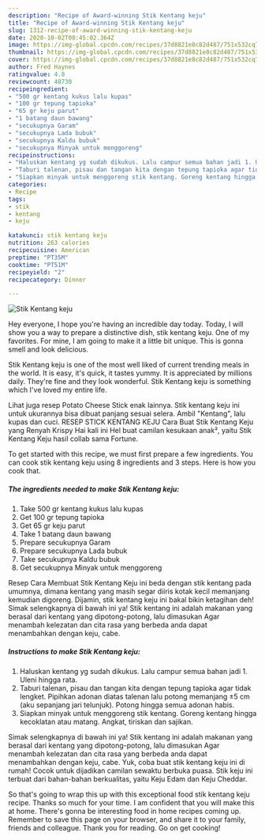 ```yaml
---
description: "Recipe of Award-winning Stik Kentang keju"
title: "Recipe of Award-winning Stik Kentang keju"
slug: 1312-recipe-of-award-winning-stik-kentang-keju
date: 2020-10-02T08:45:02.364Z
image: https://img-global.cpcdn.com/recipes/37d8821e8c82d487/751x532cq70/stik-kentang-keju-foto-resep-utama.jpg
thumbnail: https://img-global.cpcdn.com/recipes/37d8821e8c82d487/751x532cq70/stik-kentang-keju-foto-resep-utama.jpg
cover: https://img-global.cpcdn.com/recipes/37d8821e8c82d487/751x532cq70/stik-kentang-keju-foto-resep-utama.jpg
author: Fred Haynes
ratingvalue: 4.8
reviewcount: 48730
recipeingredient:
- "500 gr kentang kukus lalu kupas"
- "100 gr tepung tapioka"
- "65 gr keju parut"
- "1 batang daun bawang"
- "secukupnya Garam"
- "secukupnya Lada bubuk"
- "secukupnya Kaldu bubuk"
- "secukupnya Minyak untuk menggoreng"
recipeinstructions:
- "Haluskan kentang yg sudah dikukus. Lalu campur semua bahan jadi 1. Uleni hingga rata."
- "Taburi talenan, pisau dan tangan kita dengan tepung tapioka agar tidak lengket. Pipihkan adonan diatas talenan lalu potong memanjang ±5 cm (aku sepanjang jari telunjuk). Potong hingga semua adonan habis."
- "Siapkan minyak untuk menggoreng stik kentang. Goreng kentang hingga kecoklatan atau matang. Angkat, tiriskan dan sajikan."
categories:
- Recipe
tags:
- stik
- kentang
- keju

katakunci: stik kentang keju 
nutrition: 263 calories
recipecuisine: American
preptime: "PT35M"
cooktime: "PT51M"
recipeyield: "2"
recipecategory: Dinner

---
```



![Stik Kentang keju](https://img-global.cpcdn.com/recipes/37d8821e8c82d487/751x532cq70/stik-kentang-keju-foto-resep-utama.jpg)

Hey everyone, I hope you're having an incredible day today. Today, I will show you a way to prepare a distinctive dish, stik kentang keju. One of my favorites. For mine, I am going to make it a little bit unique. This is gonna smell and look delicious.

Stik Kentang keju is one of the most well liked of current trending meals in the world. It is easy, it's quick, it tastes yummy. It is appreciated by millions daily. They're fine and they look wonderful. Stik Kentang keju is something which I've loved my entire life.

Lihat juga resep Potato Cheese Stick enak lainnya. Stik kentang keju ini untuk ukurannya bisa dibuat panjang sesuai selera. Ambil &#34;Kentang&#34;, lalu kupas dan cuci. RESEP STICK KENTANG KEJU Cara Buat Stik Kentang Keju yang Renyah Krispy Hai kali ini Hel buat camilan kesukaan anak², yaitu Stik Kentang Keju hasil collab sama Fortune.


To get started with this recipe, we must first prepare a few ingredients. You can cook stik kentang keju using 8 ingredients and 3 steps. Here is how you cook that.

<!--inarticleads1-->

##### The ingredients needed to make Stik Kentang keju:

1. Take 500 gr kentang kukus lalu kupas
1. Get 100 gr tepung tapioka
1. Get 65 gr keju parut
1. Take 1 batang daun bawang
1. Prepare secukupnya Garam
1. Prepare secukupnya Lada bubuk
1. Take secukupnya Kaldu bubuk
1. Get secukupnya Minyak untuk menggoreng


Resep Cara Membuat Stik Kentang Keju ini beda dengan stik kentang pada umumnya, dimana kentang yang masih segar diiris kotak kecil memanjang kemudian digoreng. Dijamin, stik kentang keju ini bakal bikin ketagihan deh! Simak selengkapnya di bawah ini ya! Stik kentang ini adalah makanan yang berasal dari kentang yang dipotong-potong, lalu dimasukan Agar menambah kelezatan dan cita rasa yang berbeda anda dapat menambahkan dengan keju, cabe. 

<!--inarticleads2-->

##### Instructions to make Stik Kentang keju:

1. Haluskan kentang yg sudah dikukus. Lalu campur semua bahan jadi 1. Uleni hingga rata.
1. Taburi talenan, pisau dan tangan kita dengan tepung tapioka agar tidak lengket. Pipihkan adonan diatas talenan lalu potong memanjang ±5 cm (aku sepanjang jari telunjuk). Potong hingga semua adonan habis.
1. Siapkan minyak untuk menggoreng stik kentang. Goreng kentang hingga kecoklatan atau matang. Angkat, tiriskan dan sajikan.


Simak selengkapnya di bawah ini ya! Stik kentang ini adalah makanan yang berasal dari kentang yang dipotong-potong, lalu dimasukan Agar menambah kelezatan dan cita rasa yang berbeda anda dapat menambahkan dengan keju, cabe. Yuk, coba buat stik kentang keju ini di rumah! Cocok untuk dijadikan camilan sewaktu berbuka puasa. Stik keju ini terbuat dari bahan-bahan berkualitas, yaitu Keju Edam dan Keju Cheddar. 

So that's going to wrap this up with this exceptional food stik kentang keju recipe. Thanks so much for your time. I am confident that you will make this at home. There's gonna be interesting food in home recipes coming up. Remember to save this page on your browser, and share it to your family, friends and colleague. Thank you for reading. Go on get cooking!
